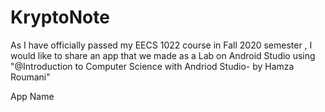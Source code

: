 # KryptoNote
As I have officially passed my EECS 1022 course in Fall 2020 semester , I would like to share an app that we made as a Lab on Android Studio using 
"@Introduction to Computer Science with Andriod Studio- by Hamza Roumani"

App Name 

